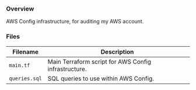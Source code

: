 ### Overview

AWS Config infrastructure, for auditing my AWS account.

### Files

| Filename      | Description                                          |
|---------------|------------------------------------------------------|
| `main.tf`     | Main Terraform script for AWS Config infrastructure. |
| `queries.sql` | SQL queries to use within AWS Config.                |

